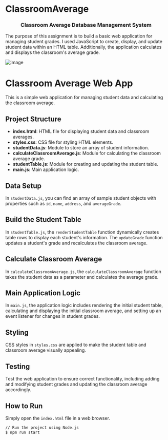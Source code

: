 # ClassroomAverage






<h3 align="center">Classroom Average Database Management System</h3>
The purpose of this assignment is to build a basic web application for managing student grades. I used JavaScript to create, display, and update student data within an HTML table. Additionally, the application calculates and displays the classroom's average grade.

![image](https://github.com/pujaroy280/ClassroomAverage/assets/62675121/29f35f64-7342-498f-aa13-bde2675af712)

# Classroom Average Web App

This is a simple web application for managing student data and calculating the classroom average.

## Project Structure

- **index.html**: HTML file for displaying student data and classroom averages.
- **styles.css**: CSS file for styling HTML elements.
- **studentData.js**: Module to store an array of student information.
- **calculateClassroomAverage.js**: Module for calculating the classroom average grade.
- **studentTable.js**: Module for creating and updating the student table.
- **main.js**: Main application logic.

## Data Setup

In `studentData.js`, you can find an array of sample student objects with properties such as `id`, `name`, `address`, and `averageGrade`.

## Build the Student Table

In `studentTable.js`, the `renderStudentTable` function dynamically creates table rows to display each student's information. The `updateGrade` function updates a student's grade and recalculates the classroom average.

## Calculate Classroom Average

In `calculateClassroomAverage.js`, the `calculateClassroomAverage` function takes the student data as a parameter and calculates the average grade.

## Main Application Logic

In `main.js`, the application logic includes rendering the initial student table, calculating and displaying the initial classroom average, and setting up an event listener for changes in student grades.

## Styling

CSS styles in `styles.css` are applied to make the student table and classroom average visually appealing.

## Testing

Test the web application to ensure correct functionality, including adding and modifying student grades and updating the classroom average accordingly.

## How to Run

Simply open the `index.html` file in a web browser.

```bash
// Run the project using Node.js
$ npm run start

